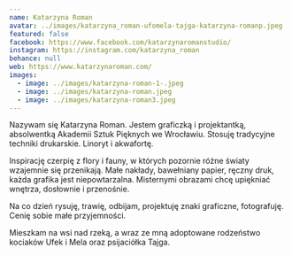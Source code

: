 ```yaml
---
name: Katarzyna Roman
avatar: ../images/katarzyna_roman-ufomela-tajga-katarzyna-romanp.jpeg
featured: false
facebook: https://www.facebook.com/katarzynaromanstudio/
instagram: https://instagram.com/katarzyna_roman
behance: null
web: https://www.katarzynaroman.com/
images:
  - image: ../images/katarzyna-roman-1-.jpeg
  - image: ../images/katarzyna-roman.jpeg
  - image: ../images/katarzyna-roman3.jpeg
---
```

Nazywam się Katarzyna Roman. Jestem graficzką i projektantką, absolwentką Akademii Sztuk Pięknych we Wrocławiu. Stosuję tradycyjne techniki drukarskie. Linoryt i akwafortę. 



Inspirację czerpię z flory i fauny, w których pozornie różne światy wzajemnie się przenikają. 
Małe nakłady, bawełniany papier, ręczny druk, każda grafika jest niepowtarzalna. Misternymi obrazami chcę upiękniać wnętrza, dosłownie i przenośnie. 



Na co dzień rysuję, trawię, odbijam, projektuję znaki graficzne, fotografuję. Cenię sobie małe przyjemności.



Mieszkam na wsi nad rzeką, a wraz ze mną adoptowane rodzeństwo kociaków Ufek i Mela oraz psijaciółka Tajga.